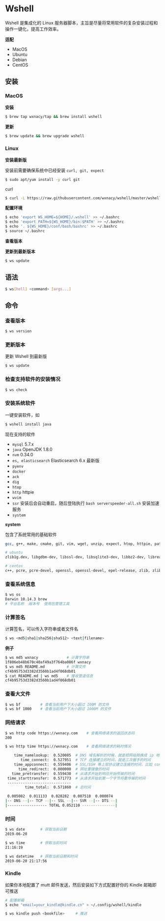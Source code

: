# Wshell

Wshell 是集成化的 Linux 服务器脚本，主旨是尽量将常用软件的复杂安装过程和操作一键化，提高工作效率。

**适配**

- MacOS
- Ubuntu
- Debian
- CentOS

## 安装

### MacOS

**安装**

```bash
$ brew tap wxnacy/tap && brew install wshell
```

**更新**

```bash
$ brew update && brew upgrade wshell
```

### Linux

**安装最新版**

安装前需要确保系统中已经安装 `curl, git, expect`

```bash
$ sudo apt/yum install -y curl git
```

curl

```bash
$ curl -L https://raw.githubusercontent.com/wxnacy/wshell/master/wshell-installer | bash
```

**配置环境**

```bash
$ echo 'export WS_HOME=${HOME}/.wshell' >> ~/.bashrc
$ echo 'export PATH=${WS_HOME}/bin:$PATH' >> ~/.bashrc
$ echo '. ${WS_HOME}/conf/bash/bashrc' >> ~/.bashrc
$ source ~/.bashrc
```

**查看版本**


**更新到最新版本**

```bash
$ ws update
```

## 语法

```bash
$ ws[hell] <command> [args...]
```

## 命令

### 查看版本

```bash
$ ws version
```

### 更新版本

更新 Wshell 到最新版

```bash
$ ws update
```

### 检查支持软件的安装情况

```bash
$ ws check
```

### 安装系统软件

一键安装软件，如

```bash
$ wshell install java
```

现在支持的软件

- `mysql` 5.7.x
- `java` OpenJDK 1.8.0
- `nvm` 0.34.0
- `es, elasticsearch` Elasticsearch 6.x 最新版
- `pyenv`
- `docker`
- `ack`
- `dig`
- `htop`
- `http` httpie
- `wvim`
- `ssr` 安装后会自动重启，随后登陆执行 `bash serverspeeder-all.sh` 安装加速服务
- `system`

**system**

包含了系统常用的基础软件

```bash
gcc, g++, make, cmake, git, vim, wget, unzip, expect, htop, httpie, patch, ack, dig

# ubuntu
zlib1g.dev, libgdbm-dev, libssl-dev, libsqlite3-dev, libbz2-dev, libreadline-dev

# centos
c++, pcre, pcre-devel, openssl, openssl-devel, epel-release, zlib, zlib-devel, readline, readline-devel, readline-static, openssl-static, sqlite-devel, bzip2-devel, bzip2-libs
```



### 查看系统信息

```bash
$ ws os
Darwin 10.14.3 brew
# 平台名称  版本号  使用包管理工具
```

### 计算签名

计算签名，可以传入字符串或者文件名

```bash
$ ws <md5|sha1|sha256|sha512> <text|filename>
```

**例子**

```bash
$ ws md5 wxnacy             # 计算字符串
1f806eb48b670c40af49a3f764ba086f wxnacy
$ ws md5 README.md          # 计算文件
cf4b95753d3382d3560b1ad4f068db01
$ cat README.md | ws md5    # 接收管道信息
cf4b95753d3382d3560b1ad4f068db01
```

### 查看大文件

```bash
$ ws bf         # 查看当前用户下大小超过 100M 的文件
$ ws bf 1000    # 查看当前用户下大小超过 1000M 的文件
```

### 网络请求

```bash
$ ws http code https://wxnacy.com    # 查看网络请求的返回状态码
200

$ ws http time https://wxnacy.com    # 查看网络请求的耗时情况

    time_namelookup:  0.520085  # DNS 域名解析的时候，就是把网站转换成 ip 地址的过程
       time_connect:  0.527951  # TCP 连接建立的时间，就是三次握手的时间
    time_appconnect:  0.559406  # SSL/SSH 等上层协议建立连接的时间，比如 connect/handshake 的时间
      time_redirect:  0.000000  # 网址重镜像的时间
   time_pretransfer:  0.559430  # 从请求开始到响应开始传输的时间
 time_starttransfer:  0.571773  # 从请求开始到第一个字节将要传输的时间
 -----------------------------
         time_total:  0.571860  # 总时间

 0.005082  0.011133  0.028282  0.007518  0.000074
|-- DNS --|-- TCP --|-- SSL --|-- SVR --|-- DTS --|
|------------------ TOTAL 0.052110 ---------------|
```

### 时间

```bash
$ ws date       # 获取当前日期
2019-06-20

$ ws time       # 获取当前时间
21:16:19

$ ws datetime   # 获取当前日期和时间
2019-06-20 21:17:56
```

### Kindle

如果你本地配置了 mutt 邮件发送，然后安装如下方式配置好你的 Kindle 邮箱即可推送

```bash
# 配置邮箱
$ echo "email=your_kindle@kindle.cn" > ~/.config/wshell/kindle
```

```bash
$ ws kindle push <bookfile>     # 推送
```
